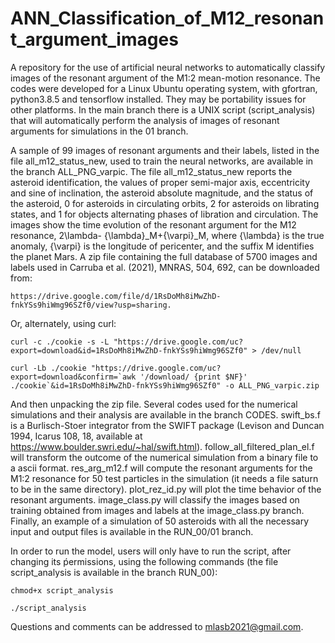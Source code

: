 # ANN_Classification_of_M12_resonant_argument_images
A repository for the use of artificial neural networks to automatically classify images of the resonant argument of the M1:2 mean-motion resonance.
The codes were developed for a Linux Ubuntu operating system, with gfortran, python3.8.5 and tensorflow installed.  They may be portability issues for other platforms.  In the main branch there is a UNIX script (script_analysis) that will automatically perform the analysis of images of resonant arguments for simulations in the 01 branch. 

A sample of 99 images of resonant arguments and their labels, listed in the file all_m12_status_new, used to train the neural networks, are available in the branch ALL_PNG_varpic.  The file all_m12_status_new reports the asteroid identification, the values of proper semi-major axis, eccentricity and sine of inclination, the asteroid absolute magnitude, and the status of the asteroid, 0 for asteroids in circulating orbits, 2 for asteroids on librating states, and
1 for objects alternating phases of libration and circulation.  The images show the time evolution of the resonant argument for the M12 resonance, 2\lambda- {\lambda}_M+{\varpi}_M, where {\lambda} is the true anomaly, {\varpi} is the longitude of pericenter, and the suffix M identifies the planet Mars.  A zip file containing the full database of 5700 images and labels used in Carruba et al. (2021), MNRAS, 504, 692, can be downloaded from:

```
https://drive.google.com/file/d/1RsDoMh8iMwZhD-fnkYSs9hiWmg96SZf0/view?usp=sharing. 
```  

Or, alternately, using curl:

```
curl -c ./cookie -s -L "https://drive.google.com/uc?export=download&id=1RsDoMh8iMwZhD-fnkYSs9hiWmg96SZf0" > /dev/null

curl -Lb ./cookie "https://drive.google.com/uc?export=download&confirm=`awk '/download/ {print $NF}' ./cookie`&id=1RsDoMh8iMwZhD-fnkYSs9hiWmg96SZf0" -o ALL_PNG_varpic.zip
```

And then unpacking the zip file. Several codes used for the numerical simulations and their analysis are available in the branch CODES.  swift_bs.f is a Burlisch-Stoer integrator from the SWIFT package (Levison and Duncan 1994, Icarus 108, 18, available at https://www.boulder.swri.edu/~hal/swift.html).  follow_all_filtered_plan_el.f will transform the outcome of the numerical simulation from a binary file to a ascii format. res_arg_m12.f will compute the resonant arguments for the M1:2 resonance for 50 test particles in the simulation (it needs a file saturn to be in the same directory). plot_rez_id.py will plot the time behavior of the resonant arguments.  image_class.py	will classify the images based on training obtained from images and labels at the image_class.py branch.  Finally, an example of a simulation of 50 asteroids with all the necessary input and output files is available in the RUN_00/01 branch.

In order to run the model, users will only have to run the script, after changing its ṕermissions, using the following commands (the file script_analysis is available in the branch RUN_00):

```
chmod+x script_analysis

./script_analysis
```  
Questions and comments can be addressed to mlasb2021@gmail.com.
